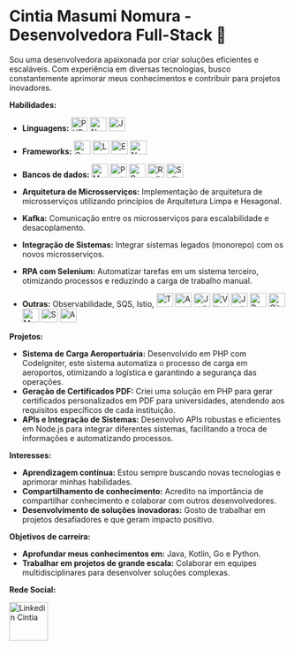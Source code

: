 # Cintia Masumi Nomura - Desenvolvedora Full-Stack 👋

Sou uma desenvolvedora apaixonada por criar soluções eficientes e escaláveis. Com experiência em diversas tecnologias, busco constantemente aprimorar meus conhecimentos e contribuir para projetos inovadores.
    
          

**Habilidades:** 

* **Linguagens:**
  <img  height="25" width="30" title="PHP" src="https://cdn.jsdelivr.net/gh/devicons/devicon@latest/icons/php/php-original.svg" />
  <img  height="25" width="30" title="NodeJS" src="https://cdn.jsdelivr.net/gh/devicons/devicon@latest/icons/nodejs/nodejs-original-wordmark.svg" />
  <img  height="25" width="30" title="JavaScript" src="https://cdn.jsdelivr.net/gh/devicons/devicon@latest/icons/javascript/javascript-original.svg" />
* **Frameworks:** 
  <img height="25" width="30" title="Codeingiter" src="https://cdn.jsdelivr.net/gh/devicons/devicon@latest/icons/codeigniter/codeigniter-plain.svg" />
  <img height="25" width="30" title="Laravel" src="https://cdn.jsdelivr.net/gh/devicons/devicon@latest/icons/laravel/laravel-original-wordmark.svg" />
  <img height="25" width="30" title="ExpressJs" src="https://cdn.jsdelivr.net/gh/devicons/devicon@latest/icons/express/express-original-wordmark.svg" />
  <img height="25" width="30" title="NestJS" src="https://cdn.jsdelivr.net/gh/devicons/devicon@latest/icons/nestjs/nestjs-original-wordmark.svg" />

* **Bancos de dados:** 
  <img height="25" width="30" title="MySQL" src="https://cdn.jsdelivr.net/gh/devicons/devicon@latest/icons/mysql/mysql-original-wordmark.svg" />
  <img height="25" width="30" title="Postgresql" src="https://cdn.jsdelivr.net/gh/devicons/devicon@latest/icons/postgresql/postgresql-original-wordmark.svg" />
  <img height="25" width="30" title="Oracle" src="https://cdn.jsdelivr.net/gh/devicons/devicon@latest/icons/oracle/oracle-original.svg" />
  <img height="25" width="30" title="Redis" src="https://cdn.jsdelivr.net/gh/devicons/devicon@latest/icons/redis/redis-original-wordmark.svg" />
  <img height="25" width="30" title="Sqlite" src="https://cdn.jsdelivr.net/gh/devicons/devicon@latest/icons/sqlite/sqlite-original-wordmark.svg" />

* **Arquitetura de Microsserviços:** Implementação de arquitetura de microsserviços utilizando princípios de Arquitetura Limpa e Hexagonal. 
* **Kafka:** Comunicação entre os microsserviços para escalabilidade e desacoplamento. 
* **Integração de Sistemas:** Integrar sistemas legados (monorepo) com os novos microsserviços.
* **RPA com Selenium:** Automatizar tarefas em um sistema terceiro, otimizando processos e reduzindo a carga de trabalho manual.
* **Outras:** Observabilidade, SQS, Istio,
  <img height="25" width="30" title="Typescript" src="https://cdn.jsdelivr.net/gh/devicons/devicon@latest/icons/typescript/typescript-original.svg" />
  <img height="25" width="30" title="AmazonwebServices" src="https://cdn.jsdelivr.net/gh/devicons/devicon@latest/icons/amazonwebservices/amazonwebservices-original-wordmark.svg" />
  <img height="25" width="30" title="Jenkins" src="https://cdn.jsdelivr.net/gh/devicons/devicon@latest/icons/jenkins/jenkins-original.svg" />
  <img height="25" width="30" title="Vitest" src="https://cdn.jsdelivr.net/gh/devicons/devicon@latest/icons/vitest/vitest-plain.svg" />
  <img height="25" width="30" title="Jest" src="https://cdn.jsdelivr.net/gh/devicons/devicon@latest/icons/jest/jest-plain.svg" />
  <img height="25" width="30" title="Docker" src="https://cdn.jsdelivr.net/gh/devicons/devicon@latest/icons/docker/docker-original-wordmark.svg" />
  <img height="25" width="30" title="Git" src="https://cdn.jsdelivr.net/gh/devicons/devicon@latest/icons/git/git-original-wordmark.svg" />
  <img height="25" width="30" title="Mocha" src="https://cdn.jsdelivr.net/gh/devicons/devicon@latest/icons/mocha/mocha-plain.svg" />
  <img height="25" width="30" title="Swagger" src="https://cdn.jsdelivr.net/gh/devicons/devicon@latest/icons/swagger/swagger-original.svg" />
  <img height="25" width="30" title="Apachekafka" src="https://cdn.jsdelivr.net/gh/devicons/devicon@latest/icons/apachekafka/apachekafka-original-wordmark.svg" />


**Projetos:**

* **Sistema de Carga Aeroportuária:** Desenvolvido em PHP com CodeIgniter, este sistema automatiza o processo de carga em aeroportos, otimizando a logística e garantindo a segurança das operações.
* **Geração de Certificados PDF:** Criei uma solução em PHP para gerar certificados personalizados em PDF para universidades, atendendo aos requisitos específicos de cada instituição.
* **APIs e Integração de Sistemas:** Desenvolvo APIs robustas e eficientes em Node.js para integrar diferentes sistemas, facilitando a troca de informações e automatizando processos.

**Interesses:**

* **Aprendizagem contínua:** Estou sempre buscando novas tecnologias e aprimorar minhas habilidades.
* **Compartilhamento de conhecimento:** Acredito na importância de compartilhar conhecimento e colaborar com outros desenvolvedores.
* **Desenvolvimento de soluções inovadoras:** Gosto de trabalhar em projetos desafiadores e que geram impacto positivo.

**Objetivos de carreira:**

* **Aprofundar meus conhecimentos em:** Java, Kotlin, Go e Python.
* **Trabalhar em projetos de grande escala:** Colaborar em equipes multidisciplinares para desenvolver soluções complexas.

**Rede Social:**

 [<img height="70" width="70" title="Linkedin Cintia" src="https://cdn.jsdelivr.net/gh/devicons/devicon@latest/icons/linkedin/linkedin-original-wordmark.svg" />
](https://www.linkedin.com/in/cintia-masumi-nomura-3770a7b1/)
<!--
**cintiamasumi/cintiamasumi** is a ✨ _special_ ✨ repository because its `README.md` (this file) appears on your GitHub profile.

Here are some ideas to get you started:

- 🔭 I’m currently working on ...
- 🌱 I’m currently learning ...
- 👯 I’m looking to collaborate on ...
- 🤔 I’m looking for help with ...
- 💬 Ask me about ...
- 📫 How to reach me: ...
- 😄 Pronouns: ...
- ⚡ Fun fact: ...
-->
